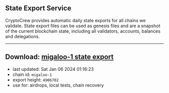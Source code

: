 ## State Export Service
CryptoCrew provides automatic daily state exports for all chains we validate. State export files can be used as genesis files and are a snapshot of the current blockchain state, including all validators, accounts, balances and delegations.

---
**Download: [migaloo-1 state export](https://dl.ccvalidators.com/SERVICE/migaloo/migaloo-1_export_4906702.json)**
---

- last updated: Sat Jan 06 2024 01:16:23
- chain id: `migaloo-1`
- export height: `4906702`
- use for: airdrops, local tests, chain recovery
